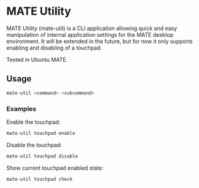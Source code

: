 # MATE Utility

MATE Utility (mate-util) is a CLI application allowing quick and easy manipulation of internal application settings for the MATE desktop environment.  It will be extended in the future, but for now it only supports enabling and disabling of a touchpad.

Tested in Ubuntu MATE.

## Usage

```bash
mate-util <command> <subcommand>
```

### Examples

Enable the touchpad:

```bash
mate-util touchpad enable
```

Disable the touchpad:

```bash
mate-util touchpad disable
```

Show current touchpad enabled state:

```bash
mate-util touchpad check
```

